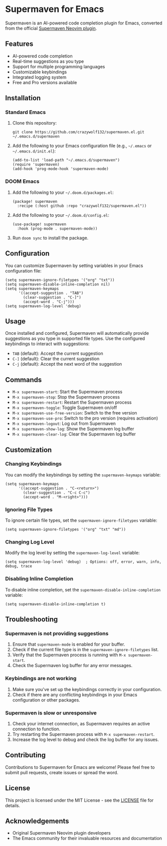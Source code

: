# Supermaven for Emacs

Supermaven is an AI-powered code completion plugin for Emacs, converted from the official [Supermaven Neovim plugin](https://github.com/supermaven-inc/supermaven-nvim).

## Features

- AI-powered code completion
- Real-time suggestions as you type
- Support for multiple programming languages
- Customizable keybindings
- Integrated logging system
- Free and Pro versions available

## Installation

### Standard Emacs

1. Clone this repository:
   ```
   git clone https://github.com/crazywolf132/supermaven.el.git ~/.emacs.d/supermaven
   ```

2. Add the following to your Emacs configuration file (e.g., `~/.emacs` or `~/.emacs.d/init.el`):
   ```elisp
   (add-to-list 'load-path "~/.emacs.d/supermaven")
   (require 'supermaven)
   (add-hook 'prog-mode-hook 'supermaven-mode)
   ```

### DOOM Emacs

1. Add the following to your `~/.doom.d/packages.el`:
   ```elisp
   (package! supermaven
     :recipe (:host github :repo "crazywolf132/supermaven.el"))
   ```

2. Add the following to your `~/.doom.d/config.el`:
   ```elisp
   (use-package! supermaven
     :hook (prog-mode . supermaven-mode))
   ```

3. Run `doom sync` to install the package.

## Configuration

You can customize Supermaven by setting variables in your Emacs configuration file:

```elisp
(setq supermaven-ignore-filetypes '("org" "txt"))
(setq supermaven-disable-inline-completion nil)
(setq supermaven-keymaps
      '((accept-suggestion . "TAB")
        (clear-suggestion . "C-]")
        (accept-word . "C-j")))
(setq supermaven-log-level 'debug)
```

## Usage

Once installed and configured, Supermaven will automatically provide suggestions as you type in supported file types. Use the configured keybindings to interact with suggestions:

- `TAB` (default): Accept the current suggestion
- `C-]` (default): Clear the current suggestion
- `C-j` (default): Accept the next word of the suggestion

## Commands

- `M-x supermaven-start`: Start the Supermaven process
- `M-x supermaven-stop`: Stop the Supermaven process
- `M-x supermaven-restart`: Restart the Supermaven process
- `M-x supermaven-toggle`: Toggle Supermaven on/off
- `M-x supermaven-use-free-version`: Switch to the free version
- `M-x supermaven-use-pro`: Switch to the pro version (requires activation)
- `M-x supermaven-logout`: Log out from Supermaven
- `M-x supermaven-show-log`: Show the Supermaven log buffer
- `M-x supermaven-clear-log`: Clear the Supermaven log buffer

## Customization

### Changing Keybindings

You can modify the keybindings by setting the `supermaven-keymaps` variable:

```elisp
(setq supermaven-keymaps
      '((accept-suggestion . "C-<return>")
        (clear-suggestion . "C-c C-c")
        (accept-word . "M-<right>")))
```

### Ignoring File Types

To ignore certain file types, set the `supermaven-ignore-filetypes` variable:

```elisp
(setq supermaven-ignore-filetypes '("org" "txt" "md"))
```

### Changing Log Level

Modify the log level by setting the `supermaven-log-level` variable:

```elisp
(setq supermaven-log-level 'debug)  ; Options: off, error, warn, info, debug, trace
```

### Disabling Inline Completion

To disable inline completion, set the `supermaven-disable-inline-completion` variable:

```elisp
(setq supermaven-disable-inline-completion t)
```

## Troubleshooting

### Supermaven is not providing suggestions

1. Ensure that `supermaven-mode` is enabled for your buffer.
2. Check if the current file type is in the `supermaven-ignore-filetypes` list.
3. Verify that the Supermaven process is running with `M-x supermaven-start`.
4. Check the Supermaven log buffer for any error messages.

### Keybindings are not working

1. Make sure you've set up the keybindings correctly in your configuration.
2. Check if there are any conflicting keybindings in your Emacs configuration or other packages.

### Supermaven is slow or unresponsive

1. Check your internet connection, as Supermaven requires an active connection to function.
2. Try restarting the Supermaven process with `M-x supermaven-restart`.
3. Increase the log level to debug and check the log buffer for any issues.

## Contributing

Contributions to Supermaven for Emacs are welcome! Please feel free to submit pull requests, create issues or spread the word.

## License

This project is licensed under the MIT License - see the [LICENSE](LICENSE) file for details.

## Acknowledgements

- Original Supermaven Neovim plugin developers
- The Emacs community for their invaluable resources and documentation
